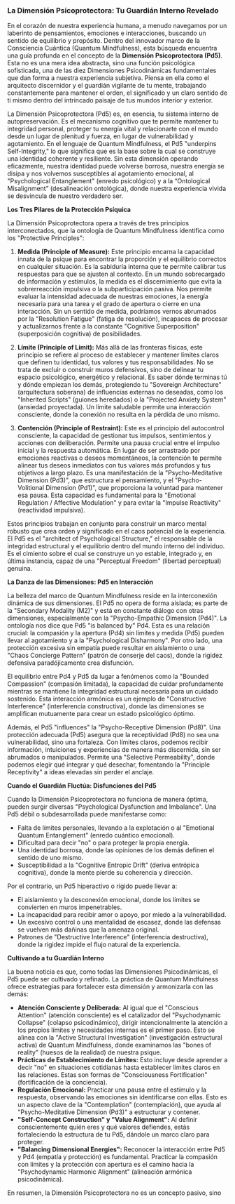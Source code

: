 ### La Dimensión Psicoprotectora: Tu Guardián Interno Revelado

En el corazón de nuestra experiencia humana, a menudo navegamos por un laberinto de pensamientos, emociones e interacciones, buscando un sentido de equilibrio y propósito. Dentro del innovador marco de la Consciencia Cuántica (Quantum Mindfulness), esta búsqueda encuentra una guía profunda en el concepto de la **Dimensión Psicoprotectora (Pd5)**. Esta no es una mera idea abstracta, sino una función psicológica sofisticada, una de las diez Dimensiones Psicodinámicas fundamentales que dan forma a nuestra experiencia subjetiva. Piensa en ella como el arquitecto discernidor y el guardián vigilante de tu mente, trabajando constantemente para mantener el orden, el significado y un claro sentido de ti mismo dentro del intrincado paisaje de tus mundos interior y exterior.

La Dimensión Psicoprotectora (Pd5) es, en esencia, tu sistema interno de autopreservación. Es el mecanismo cognitivo que te permite mantener tu integridad personal, proteger tu energía vital y relacionarte con el mundo desde un lugar de plenitud y fuerza, en lugar de vulnerabilidad y agotamiento. En el lenguaje de Quantum Mindfulness, el Pd5 "underpins Self-Integrity," lo que significa que es la base sobre la cual se construye una identidad coherente y resiliente. Sin esta dimensión operando eficazmente, nuestra identidad puede volverse borrosa, nuestra energía se disipa y nos volvemos susceptibles al agotamiento emocional, al "Psychological Entanglement" (enredo psicológico) y a la “Ontological Misalignment” (desalineación ontológica), donde nuestra experiencia vivida se desvincula de nuestro verdadero ser.

**Los Tres Pilares de la Protección Psíquica**

La Dimensión Psicoprotectora opera a través de tres principios interconectados, que la ontología de Quantum Mindfulness identifica como los "Protective Principles":

1.  **Medida (Principle of Measure):** Este principio encarna la capacidad innata de la psique para encontrar la proporción y el equilibrio correctos en cualquier situación. Es la sabiduría interna que te permite calibrar tus respuestas para que se ajusten al contexto. En un mundo sobrecargado de información y estímulos, la medida es el discernimiento que evita la sobrerreacción impulsiva o la subparticipación pasiva. Nos permite evaluar la intensidad adecuada de nuestras emociones, la energía necesaria para una tarea y el grado de apertura o cierre en una interacción. Sin un sentido de medida, podríamos vernos abrumados por la "Resolution Fatigue" (fatiga de resolución), incapaces de procesar y actualizarnos frente a la constante "Cognitive Superposition" (superposición cognitiva) de posibilidades.

2.  **Límite (Principle of Limit):** Más allá de las fronteras físicas, este principio se refiere al proceso de establecer y mantener límites claros que definen tu identidad, tus valores y tus responsabilidades. No se trata de excluir o construir muros defensivos, sino de delinear tu espacio psicológico, energético y relacional. Es saber dónde terminas tú y dónde empiezan los demás, protegiendo tu "Sovereign Architecture" (arquitectura soberana) de influencias externas no deseadas, como los "Inherited Scripts" (guiones heredados) o la "Projected Anxiety System" (ansiedad proyectada). Un límite saludable permite una interacción consciente, donde la conexión no resulta en la pérdida de uno mismo.

3.  **Contención (Principle of Restraint):** Este es el principio del autocontrol consciente, la capacidad de gestionar tus impulsos, sentimientos y acciones con deliberación. Permite una pausa crucial entre el impulso inicial y la respuesta automática. En lugar de ser arrastrado por emociones reactivas o deseos momentáneos, la contención te permite alinear tus deseos inmediatos con tus valores más profundos y tus objetivos a largo plazo. Es una manifestación de la "Psycho-Meditative Dimension (Pd3)", que estructura el pensamiento, y el "Psycho-Volitional Dimension (Pd1)", que proporciona la voluntad para mantener esa pausa. Esta capacidad es fundamental para la "Emotional Regulation / Affective Modulation" y para evitar la "Impulse Reactivity" (reactividad impulsiva).

Estos principios trabajan en conjunto para construir un marco mental robusto que crea orden y significado en el caos potencial de la experiencia. El Pd5 es el "architect of Psychological Structure," el responsable de la integridad estructural y el equilibrio dentro del mundo interno del individuo. Es el cimiento sobre el cual se construye un yo estable, integrado y, en última instancia, capaz de una "Perceptual Freedom" (libertad perceptual) genuina.

**La Danza de las Dimensiones: Pd5 en Interacción**

La belleza del marco de Quantum Mindfulness reside en la interconexión dinámica de sus dimensiones. El Pd5 no opera de forma aislada; es parte de la "Secondary Modality (M2)" y está en constante diálogo con otras dimensiones, especialmente con la "Psycho-Empathic Dimension (Pd4)". La ontología nos dice que Pd5 "is balanced by" Pd4. Esta es una relación crucial: la compasión y la apertura (Pd4) sin límites y medida (Pd5) pueden llevar al agotamiento y a la "Psychological Disharmony". Por otro lado, una protección excesiva sin empatía puede resultar en aislamiento o una "Chaos Concierge Pattern" (patrón de conserje del caos), donde la rigidez defensiva paradójicamente crea disfunción.

El equilibrio entre Pd4 y Pd5 da lugar a fenómenos como la "Bounded Compassion" (compasión limitada), la capacidad de cuidar profundamente mientras se mantiene la integridad estructural necesaria para un cuidado sostenido. Esta interacción armónica es un ejemplo de "Constructive Interference" (interferencia constructiva), donde las dimensiones se amplifican mutuamente para crear un estado psicológico óptimo.

Además, el Pd5 "influences" la "Psycho-Receptive Dimension (Pd8)". Una protección adecuada (Pd5) asegura que la receptividad (Pd8) no sea una vulnerabilidad, sino una fortaleza. Con límites claros, podemos recibir información, intuiciones y experiencias de manera más discernida, sin ser abrumados o manipulados. Permite una "Selective Permeability", donde podemos elegir qué integrar y qué desechar, fomentando la "Principle Receptivity" a ideas elevadas sin perder el anclaje.

**Cuando el Guardián Fluctúa: Disfunciones del Pd5**

Cuando la Dimensión Psicoprotectora no funciona de manera óptima, pueden surgir diversas "Psychological Dysfunction and Imbalance". Una Pd5 débil o subdesarrollada puede manifestarse como:
*   Falta de límites personales, llevando a la explotación o al "Emotional Quantum Entanglement" (enredo cuántico emocional).
*   Dificultad para decir "no" o para proteger la propia energía.
*   Una identidad borrosa, donde las opiniones de los demás definen el sentido de uno mismo.
*   Susceptibilidad a la "Cognitive Entropic Drift" (deriva entrópica cognitiva), donde la mente pierde su coherencia y dirección.

Por el contrario, un Pd5 hiperactivo o rígido puede llevar a:
*   El aislamiento y la desconexión emocional, donde los límites se convierten en muros impenetrables.
*   La incapacidad para recibir amor o apoyo, por miedo a la vulnerabilidad.
*   Un excesivo control o una mentalidad de escasez, donde las defensas se vuelven más dañinas que la amenaza original.
*   Patrones de "Destructive Interference" (interferencia destructiva), donde la rigidez impide el flujo natural de la experiencia.

**Cultivando a tu Guardián Interno**

La buena noticia es que, como todas las Dimensiones Psicodinámicas, el Pd5 puede ser cultivado y refinado. La práctica de Quantum Mindfulness ofrece estrategias para fortalecer esta dimensión y armonizarla con las demás:

*   **Atención Consciente y Deliberada:** Al igual que el "Conscious Attention" (atención consciente) es el catalizador del "Psychodynamic Collapse" (colapso psicodinámico), dirigir intencionalmente la atención a los propios límites y necesidades internas es el primer paso. Esto se alinea con la "Active Structural Investigation" (investigación estructural activa) de Quantum Mindfulness, donde examinamos las "bones of reality" (huesos de la realidad) de nuestra psique.
*   **Prácticas de Establecimiento de Límites:** Esto incluye desde aprender a decir "no" en situaciones cotidianas hasta establecer límites claros en las relaciones. Estas son formas de "Consciousness Fortification" (fortificación de la conciencia).
*   **Regulación Emocional:** Practicar una pausa entre el estímulo y la respuesta, observando las emociones sin identificarse con ellas. Esto es un aspecto clave de la "Contemplation" (contemplación), que ayuda al "Psycho-Meditative Dimension (Pd3)" a estructurar y contener.
*   **"Self-Concept Construction" y "Value Alignment":** Al definir conscientemente quién eres y qué valores defiendes, estás fortaleciendo la estructura de tu Pd5, dándole un marco claro para proteger.
*   **"Balancing Dimensional Energies":** Reconocer la interacción entre Pd5 y Pd4 (empatía y protección) es fundamental. Practicar la compasión con límites y la protección con apertura es el camino hacia la "Psychodynamic Harmonic Alignment" (alineación armónica psicodinámica).

En resumen, la Dimensión Psicoprotectora no es un concepto pasivo, sino